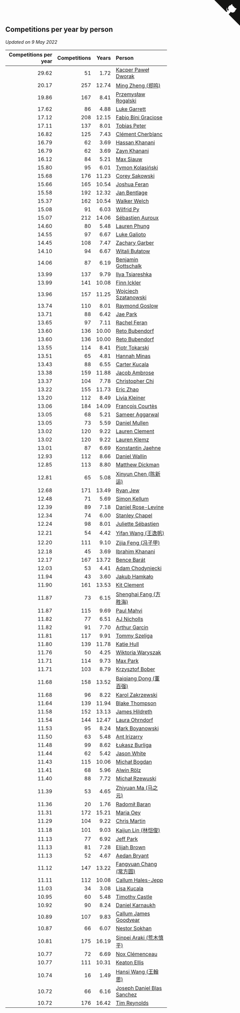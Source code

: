 ## Competitions per year by person

*Updated on  9 May 2022*

| Competitions per year | Competitions | Years | Person |
| ---: | ---: | ---: | :--- |
| 29.62 | 51 | 1.72 | [Kacper Paweł Dworak](https://www.worldcubeassociation.org/persons/2020DWOR01) |
| 20.17 | 257 | 12.74 | [Ming Zheng (郑鸣)](https://www.worldcubeassociation.org/persons/2009ZHEN11) |
| 19.86 | 167 | 8.41 | [Przemysław Rogalski](https://www.worldcubeassociation.org/persons/2013ROGA02) |
| 17.62 | 86 | 4.88 | [Luke Garrett](https://www.worldcubeassociation.org/persons/2017GARR05) |
| 17.12 | 208 | 12.15 | [Fabio Bini Graciose](https://www.worldcubeassociation.org/persons/2010GRAC02) |
| 17.11 | 137 | 8.01 | [Tobias Peter](https://www.worldcubeassociation.org/persons/2014PETE03) |
| 16.82 | 125 | 7.43 | [Clément Cherblanc](https://www.worldcubeassociation.org/persons/2014CHER05) |
| 16.79 | 62 | 3.69 | [Hassan Khanani](https://www.worldcubeassociation.org/persons/2018KHAN26) |
| 16.79 | 62 | 3.69 | [Zayn Khanani](https://www.worldcubeassociation.org/persons/2018KHAN28) |
| 16.12 | 84 | 5.21 | [Max Siauw](https://www.worldcubeassociation.org/persons/2017SIAU02) |
| 15.80 | 95 | 6.01 | [Tymon Kolasiński](https://www.worldcubeassociation.org/persons/2016KOLA02) |
| 15.68 | 176 | 11.23 | [Corey Sakowski](https://www.worldcubeassociation.org/persons/2011SAKO01) |
| 15.66 | 165 | 10.54 | [Joshua Feran](https://www.worldcubeassociation.org/persons/2011FERA01) |
| 15.58 | 192 | 12.32 | [Jan Bentlage](https://www.worldcubeassociation.org/persons/2010BENT01) |
| 15.37 | 162 | 10.54 | [Walker Welch](https://www.worldcubeassociation.org/persons/2011WELC01) |
| 15.08 | 91 | 6.03 | [Wilfrid Py](https://www.worldcubeassociation.org/persons/2016PYWI01) |
| 15.07 | 212 | 14.06 | [Sébastien Auroux](https://www.worldcubeassociation.org/persons/2008AURO01) |
| 14.60 | 80 | 5.48 | [Lauren Phung](https://www.worldcubeassociation.org/persons/2016PHUN02) |
| 14.55 | 97 | 6.67 | [Luke Galioto](https://www.worldcubeassociation.org/persons/2015GALI02) |
| 14.45 | 108 | 7.47 | [Zachary Garber](https://www.worldcubeassociation.org/persons/2014GARB01) |
| 14.10 | 94 | 6.67 | [Witali Bułatow](https://www.worldcubeassociation.org/persons/2015BUAT01) |
| 14.06 | 87 | 6.19 | [Benjamin Gottschalk](https://www.worldcubeassociation.org/persons/2016GOTT01) |
| 13.99 | 137 | 9.79 | [Ilya Tsiareshka](https://www.worldcubeassociation.org/persons/2012TERE01) |
| 13.99 | 141 | 10.08 | [Finn Ickler](https://www.worldcubeassociation.org/persons/2012ICKL01) |
| 13.96 | 157 | 11.25 | [Wojciech Szatanowski](https://www.worldcubeassociation.org/persons/2011SZAT01) |
| 13.74 | 110 | 8.01 | [Raymond Goslow](https://www.worldcubeassociation.org/persons/2014GOSL01) |
| 13.71 | 88 | 6.42 | [Jae Park](https://www.worldcubeassociation.org/persons/2015PARK24) |
| 13.65 | 97 | 7.11 | [Rachel Feran](https://www.worldcubeassociation.org/persons/2015FERA01) |
| 13.60 | 136 | 10.00 | [Reto Bubendorf](https://www.worldcubeassociation.org/persons/2012BUBE01) |
| 13.60 | 136 | 10.00 | [Reto Bubendorf](https://www.worldcubeassociation.org/persons/2012BUBE01) |
| 13.55 | 114 | 8.41 | [Piotr Tokarski](https://www.worldcubeassociation.org/persons/2013TOKA01) |
| 13.51 | 65 | 4.81 | [Hannah Minas](https://www.worldcubeassociation.org/persons/2017MINA04) |
| 13.43 | 88 | 6.55 | [Carter Kucala](https://www.worldcubeassociation.org/persons/2015KUCA01) |
| 13.38 | 159 | 11.88 | [Jacob Ambrose](https://www.worldcubeassociation.org/persons/2010AMBR01) |
| 13.37 | 104 | 7.78 | [Christopher Chi](https://www.worldcubeassociation.org/persons/2014CHIC01) |
| 13.22 | 155 | 11.73 | [Eric Zhao](https://www.worldcubeassociation.org/persons/2010ZHAO19) |
| 13.20 | 112 | 8.49 | [Livia Kleiner](https://www.worldcubeassociation.org/persons/2013KLEI03) |
| 13.06 | 184 | 14.09 | [François Courtès](https://www.worldcubeassociation.org/persons/2008COUR01) |
| 13.05 | 68 | 5.21 | [Sameer Aggarwal](https://www.worldcubeassociation.org/persons/2017AGGA01) |
| 13.05 | 73 | 5.59 | [Daniel Mullen](https://www.worldcubeassociation.org/persons/2016MULL04) |
| 13.02 | 120 | 9.22 | [Lauren Clement](https://www.worldcubeassociation.org/persons/2013KLEM01) |
| 13.02 | 120 | 9.22 | [Lauren Klemz](https://www.worldcubeassociation.org/persons/2013KLEM01) |
| 13.01 | 87 | 6.69 | [Konstantin Jaehne](https://www.worldcubeassociation.org/persons/2015JAEH01) |
| 12.93 | 112 | 8.66 | [Daniel Wallin](https://www.worldcubeassociation.org/persons/2013WALL03) |
| 12.85 | 113 | 8.80 | [Matthew Dickman](https://www.worldcubeassociation.org/persons/2013DICK01) |
| 12.81 | 65 | 5.08 | [Xinyun Chen (陈新运)](https://www.worldcubeassociation.org/persons/2017CHEN36) |
| 12.68 | 171 | 13.49 | [Ryan Jew](https://www.worldcubeassociation.org/persons/2008JEWR01) |
| 12.48 | 71 | 5.69 | [Simon Kellum](https://www.worldcubeassociation.org/persons/2016KELL12) |
| 12.39 | 89 | 7.18 | [Daniel Rose-Levine](https://www.worldcubeassociation.org/persons/2015ROSE01) |
| 12.34 | 74 | 6.00 | [Stanley Chapel](https://www.worldcubeassociation.org/persons/2016CHAP04) |
| 12.24 | 98 | 8.01 | [Juliette Sébastien](https://www.worldcubeassociation.org/persons/2014SEBA01) |
| 12.21 | 54 | 4.42 | [Yifan Wang (王逸帆)](https://www.worldcubeassociation.org/persons/2017WANY29) |
| 12.20 | 111 | 9.10 | [Zijia Feng (冯子甲)](https://www.worldcubeassociation.org/persons/2013FENG02) |
| 12.18 | 45 | 3.69 | [Ibrahim Khanani](https://www.worldcubeassociation.org/persons/2018KHAN27) |
| 12.17 | 167 | 13.72 | [Bence Barát](https://www.worldcubeassociation.org/persons/2008BARA01) |
| 12.03 | 53 | 4.41 | [Adam Chodyniecki](https://www.worldcubeassociation.org/persons/2017CHOD02) |
| 11.94 | 43 | 3.60 | [Jakub Hamkało](https://www.worldcubeassociation.org/persons/2018HAMK01) |
| 11.90 | 161 | 13.53 | [Kit Clement](https://www.worldcubeassociation.org/persons/2008CLEM01) |
| 11.87 | 73 | 6.15 | [Shenghai Fang (方胜海)](https://www.worldcubeassociation.org/persons/2016FANG01) |
| 11.87 | 115 | 9.69 | [Paul Mahvi](https://www.worldcubeassociation.org/persons/2012MAHV01) |
| 11.82 | 77 | 6.51 | [AJ Nicholls](https://www.worldcubeassociation.org/persons/2015NICH04) |
| 11.82 | 91 | 7.70 | [Arthur Garcin](https://www.worldcubeassociation.org/persons/2014GARC27) |
| 11.81 | 117 | 9.91 | [Tommy Szeliga](https://www.worldcubeassociation.org/persons/2012SZEL01) |
| 11.80 | 139 | 11.78 | [Katie Hull](https://www.worldcubeassociation.org/persons/2010HULL01) |
| 11.76 | 50 | 4.25 | [Wiktoria Waryszak](https://www.worldcubeassociation.org/persons/2018WARY01) |
| 11.71 | 114 | 9.73 | [Max Park](https://www.worldcubeassociation.org/persons/2012PARK03) |
| 11.71 | 103 | 8.79 | [Krzysztof Bober](https://www.worldcubeassociation.org/persons/2013BOBE01) |
| 11.68 | 158 | 13.52 | [Baiqiang Dong (董百强)](https://www.worldcubeassociation.org/persons/2008DONG06) |
| 11.68 | 96 | 8.22 | [Karol Zakrzewski](https://www.worldcubeassociation.org/persons/2014ZAKR01) |
| 11.64 | 139 | 11.94 | [Blake Thompson](https://www.worldcubeassociation.org/persons/2010THOM03) |
| 11.58 | 152 | 13.13 | [James Hildreth](https://www.worldcubeassociation.org/persons/2009HILD01) |
| 11.54 | 144 | 12.47 | [Laura Ohrndorf](https://www.worldcubeassociation.org/persons/2009OHRN01) |
| 11.53 | 95 | 8.24 | [Mark Boyanowski](https://www.worldcubeassociation.org/persons/2014BOYA01) |
| 11.50 | 63 | 5.48 | [Ant Irizarry](https://www.worldcubeassociation.org/persons/2016IRIZ02) |
| 11.48 | 99 | 8.62 | [Łukasz Burliga](https://www.worldcubeassociation.org/persons/2013BURL01) |
| 11.44 | 62 | 5.42 | [Jason White](https://www.worldcubeassociation.org/persons/2016WHIT16) |
| 11.43 | 115 | 10.06 | [Michał Bogdan](https://www.worldcubeassociation.org/persons/2012BOGD01) |
| 11.41 | 68 | 5.96 | [Alwin Rölz](https://www.worldcubeassociation.org/persons/2016ROLZ01) |
| 11.40 | 88 | 7.72 | [Michał Rzewuski](https://www.worldcubeassociation.org/persons/2014RZEW01) |
| 11.39 | 53 | 4.65 | [Zhiyuan Ma (马之元)](https://www.worldcubeassociation.org/persons/2017MAZH04) |
| 11.36 | 20 | 1.76 | [Radomił Baran](https://www.worldcubeassociation.org/persons/2020BARA02) |
| 11.31 | 172 | 15.21 | [Maria Oey](https://www.worldcubeassociation.org/persons/2007OEYM01) |
| 11.29 | 104 | 9.22 | [Chris Martin](https://www.worldcubeassociation.org/persons/2013MART03) |
| 11.18 | 101 | 9.03 | [Kaijun Lin (林恺俊)](https://www.worldcubeassociation.org/persons/2013LINK01) |
| 11.13 | 77 | 6.92 | [Jeff Park](https://www.worldcubeassociation.org/persons/2015PARK08) |
| 11.13 | 81 | 7.28 | [Elijah Brown](https://www.worldcubeassociation.org/persons/2015BROW03) |
| 11.13 | 52 | 4.67 | [Aedan Bryant](https://www.worldcubeassociation.org/persons/2017BRYA06) |
| 11.12 | 147 | 13.22 | [Fangyuan Chang (常方圆)](https://www.worldcubeassociation.org/persons/2009CHAN04) |
| 11.11 | 112 | 10.08 | [Callum Hales-Jepp](https://www.worldcubeassociation.org/persons/2012HALE01) |
| 11.03 | 34 | 3.08 | [Lisa Kucala](https://www.worldcubeassociation.org/persons/2019KUCA01) |
| 10.95 | 60 | 5.48 | [Timothy Castle](https://www.worldcubeassociation.org/persons/2016CAST48) |
| 10.92 | 90 | 8.24 | [Daniel Karnaukh](https://www.worldcubeassociation.org/persons/2014KARN02) |
| 10.89 | 107 | 9.83 | [Callum James Goodyear](https://www.worldcubeassociation.org/persons/2012GOOD02) |
| 10.87 | 66 | 6.07 | [Nestor Sokhan](https://www.worldcubeassociation.org/persons/2016SOKH01) |
| 10.81 | 175 | 16.19 | [Sinpei Araki (荒木慎平)](https://www.worldcubeassociation.org/persons/2006ARAK01) |
| 10.77 | 72 | 6.69 | [Nox Clémenceau](https://www.worldcubeassociation.org/persons/2015CLEM03) |
| 10.77 | 111 | 10.31 | [Keaton Ellis](https://www.worldcubeassociation.org/persons/2012ELLI01) |
| 10.74 | 16 | 1.49 | [Hansi Wang (王翰思)](https://www.worldcubeassociation.org/persons/2020WANG19) |
| 10.72 | 66 | 6.16 | [Joseph Daniel Blas Sanchez](https://www.worldcubeassociation.org/persons/2016SANC08) |
| 10.72 | 176 | 16.42 | [Tim Reynolds](https://www.worldcubeassociation.org/persons/2005REYN01) |


<a href="https://github.com/jonatanklosko/wca_statistics" class="github-corner" aria-label="View source on Github"><svg width="80" height="80" viewBox="0 0 250 250" style="fill:#151513; color:#fff; position: absolute; top: 0; border: 0; right: 0;" aria-hidden="true"><path d="M0,0 L115,115 L130,115 L142,142 L250,250 L250,0 Z"></path><path d="M128.3,109.0 C113.8,99.7 119.0,89.6 119.0,89.6 C122.0,82.7 120.5,78.6 120.5,78.6 C119.2,72.0 123.4,76.3 123.4,76.3 C127.3,80.9 125.5,87.3 125.5,87.3 C122.9,97.6 130.6,101.9 134.4,103.2" fill="currentColor" style="transform-origin: 130px 106px;" class="octo-arm"></path><path d="M115.0,115.0 C114.9,115.1 118.7,116.5 119.8,115.4 L133.7,101.6 C136.9,99.2 139.9,98.4 142.2,98.6 C133.8,88.0 127.5,74.4 143.8,58.0 C148.5,53.4 154.0,51.2 159.7,51.0 C160.3,49.4 163.2,43.6 171.4,40.1 C171.4,40.1 176.1,42.5 178.8,56.2 C183.1,58.6 187.2,61.8 190.9,65.4 C194.5,69.0 197.7,73.2 200.1,77.6 C213.8,80.2 216.3,84.9 216.3,84.9 C212.7,93.1 206.9,96.0 205.4,96.6 C205.1,102.4 203.0,107.8 198.3,112.5 C181.9,128.9 168.3,122.5 157.7,114.1 C157.9,116.9 156.7,120.9 152.7,124.9 L141.0,136.5 C139.8,137.7 141.6,141.9 141.8,141.8 Z" fill="currentColor" class="octo-body"></path></svg></a><style>.github-corner:hover .octo-arm{animation:octocat-wave 560ms ease-in-out}@keyframes octocat-wave{0%,100%{transform:rotate(0)}20%,60%{transform:rotate(-25deg)}40%,80%{transform:rotate(10deg)}}@media (max-width:500px){.github-corner:hover .octo-arm{animation:none}.github-corner .octo-arm{animation:octocat-wave 560ms ease-in-out}}</style>
